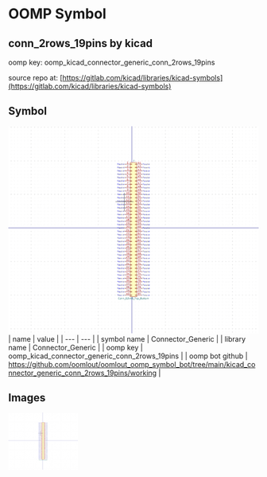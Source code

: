 # OOMP Symbol  
## conn_2rows_19pins  by kicad  
  
oomp key: oomp_kicad_connector_generic_conn_2rows_19pins  
  
source repo at: [https://gitlab.com/kicad/libraries/kicad-symbols](https://gitlab.com/kicad/libraries/kicad-symbols)  
## Symbol  
  
[![working.png](working_600.png)](working.png)  
| name | value | 
| --- | --- | 
| symbol name | Connector_Generic | 
| library name | Connector_Generic | 
| oomp key | oomp_kicad_connector_generic_conn_2rows_19pins | 
| oomp bot github | https://github.com/oomlout/oomlout_oomp_symbol_bot/tree/main/kicad_connector_generic_conn_2rows_19pins/working | 
## Images  
  
[![working.png](working_140.png)](working.png)  
